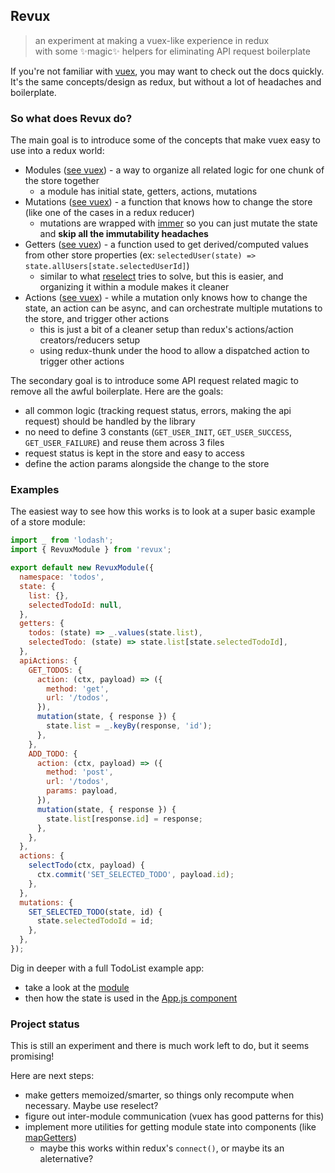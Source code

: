 ## Revux

> an experiment at making a vuex-like experience in redux<br>
> with some ✨magic✨ helpers for eliminating API request boilerplate

If you're not familiar with [vuex](https://vuex.vuejs.org/), you may want to check out the docs quickly.
It's the same concepts/design as redux, but without a lot of headaches and boilerplate.

### So what does Revux do?

The main goal is to introduce some of the concepts that make vuex easy to use into a redux world:

- Modules ([see vuex](https://vuex.vuejs.org/guide/modules.html)) - a way to organize all related logic for one chunk of the store together
  - a module has initial state, getters, actions, mutations
- Mutations ([see vuex](https://vuex.vuejs.org/guide/mutations.html)) - a function that knows how to change the store (like one of the cases in a redux reducer)
  - mutations are wrapped with [immer](https://github.com/immerjs/immer) so you can just mutate the state and **skip all the immutability headaches**
- Getters ([see vuex](https://vuex.vuejs.org/guide/getters.html)) - a function used to get derived/computed values from other store properties (ex: `selectedUser(state) => state.allUsers[state.selectedUserId]`)
  - similar to what [reselect](https://github.com/reduxjs/reselect) tries to solve, but this is easier, and organizing it within a module makes it cleaner
- Actions ([see vuex](https://vuex.vuejs.org/guide/actions.html)) - while a mutation only knows how to change the state, an action can be async, and can orchestrate multiple mutations to the store, and trigger other actions
  - this is just a bit of a cleaner setup than redux's actions/action creators/reducers setup
  - using redux-thunk under the hood to allow a dispatched action to trigger other actions

The secondary goal is to introduce some API request related magic to remove all the awful boilerplate. Here are the goals:

- all common logic (tracking request status, errors, making the api request) should be handled by the library
- no need to define 3 constants (`GET_USER_INIT`, `GET_USER_SUCCESS`, `GET_USER_FAILURE`) and reuse them across 3 files
- request status is kept in the store and easy to access
- define the action params alongside the change to the store

### Examples

The easiest way to see how this works is to look at a super basic example of a store module:
```javascript
import _ from 'lodash';
import { RevuxModule } from 'revux';

export default new RevuxModule({
  namespace: 'todos',
  state: {
    list: {},
    selectedTodoId: null,
  },
  getters: {
    todos: (state) => _.values(state.list),
    selectedTodo: (state) => state.list[state.selectedTodoId],
  },
  apiActions: {
    GET_TODOS: {
      action: (ctx, payload) => ({
        method: 'get',
        url: '/todos',
      }),
      mutation(state, { response }) {
        state.list = _.keyBy(response, 'id');
      },
    },
    ADD_TODO: {
      action: (ctx, payload) => ({
        method: 'post',
        url: '/todos',
        params: payload,
      }),
      mutation(state, { response }) {
        state.list[response.id] = response;
      },
    },
  },
  actions: {
    selectTodo(ctx, payload) {
      ctx.commit('SET_SELECTED_TODO', payload.id);
    },
  },
  mutations: {
    SET_SELECTED_TODO(state, id) {
      state.selectedTodoId = id;
    },
  },
});
```

Dig in deeper with a full TodoList example app:
- take a look at the [module](./examples/todo-list-app/src/store/todos-module.js)
- then how the state is used in the [App.js component](./examples/todo-list-app/src/App.js)

### Project status

This is still an experiment and there is much work left to do, but it seems promising!

Here are next steps:

- make getters memoized/smarter, so things only recompute when necessary. Maybe use reselect?
- figure out inter-module communication (vuex has good patterns for this)
- implement more utilities for getting module state into components (like [mapGetters](https://vuex.vuejs.org/guide/getters.html#the-mapgetters-helper))
  - maybe this works within redux's `connect()`, or maybe its an aleternative?



